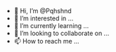 - 👋 Hi, I’m @Pqhshnd
- 👀 I’m interested in ...
- 🌱 I’m currently learning ...
- 💞️ I’m looking to collaborate on ...
- 📫 How to reach me ...

<!---
Pqhshnd/Pqhshnd is a ✨ special ✨ repository because its `README.md` (this file) appears on your GitHub profile.
You can click the Preview link to take a look at your changes.
--->
